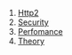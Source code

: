 1. [Http2](http/Http2)
2. [Security](http/Security)
3. [Perfomance](http/Perfomance)
4. [Theory](Theory)
